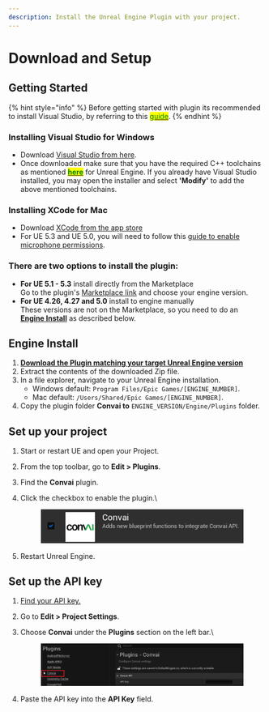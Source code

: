 ```yaml
---
description: Install the Unreal Engine Plugin with your project.
---
```


# Download and Setup

## Getting Started

{% hint style="info" %}
Before getting started with plugin its recommended to install Visual Studio, by referring to this [<mark style="color:green;">guide</mark>](https://docs.unrealengine.com/5.1/en-US/setting-up-visual-studio-development-environment-for-cplusplus-projects-in-unreal-engine/).
{% endhint %}

### Installing Visual Studio for Windows

* Download  [Visual Studio from here](https://visualstudio.microsoft.com/downloads/).
* Once downloaded make sure that you have the required C++ toolchains as mentioned [<mark style="color:green;">**here**</mark>](https://docs.unrealengine.com/5.1/en-US/setting-up-visual-studio-development-environment-for-cplusplus-projects-in-unreal-engine/) for Unreal Engine. If you already have Visual Studio installed, you may open the installer and select **'Modify'** to add the above mentioned toolchains.&#x20;

### Installing XCode for Mac

* Download [XCode from the app store](https://apps.apple.com/us/app/xcode/id497799835?mt=12)
* For UE 5.3 and UE 5.0, you will need to follow this [guide to enable microphone permissions](mac-microphone-permission-required-for-ue-5.0-and-5.3.md).

### There are two options to install the plugin:

* **For UE 5.1 - 5.3** install directly from the Marketplace\
  Go to the plugin's [Marketplace link](https://www.unrealengine.com/marketplace/en-US/product/convai) and choose your engine version.
* **For UE 4.26, 4.27 and 5.0** install to engine manually\
  These versions are not on the Marketplace, so you need to do an [**Engine Install**](download-and-setup.md#engine-install) as described below.

## **Engine Install**

1. [**Download the Plugin matching your target Unreal Engine version**](https://drive.google.com/drive/u/4/folders/1bhWisnnlD-gfeo5QQ65Tpbl\_GMXoFoc-)
2. Extract the contents of the downloaded Zip file.&#x20;
3. In a file explorer, navigate to your Unreal Engine installation.&#x20;
   * Windows default: `Program Files/Epic Games/[ENGINE_NUMBER]`.
   * Mac default: `/Users/Shared/Epic Games/[ENGINE_NUMBER]`.
4. Copy the plugin folder **Convai to** `ENGINE_VERSION/Engine/Plugins` folder.

## Set up your project

1. Start or restart UE and open your Project.
2. From the top toolbar, go to **Edit > Plugins**.&#x20;
3. Find the **Convai** plugin.
4.  Click the checkbox to enable the plugin.\


    <div align="left">

    <figure><img src="../../.gitbook/assets/image (99).png" alt=""><figcaption></figcaption></figure>

    </div>
5. Restart Unreal Engine.&#x20;

## Set up the API key

1. [Find your API key.](../../convai-playground/get-started.md#get-your-unique-api-key)
2. Go to **Edit > Project Settings**.
3.  Choose **Convai** under the **Plugins** section on the left bar.\


    <div align="left">

    <figure><img src="../../.gitbook/assets/image (165).png" alt=""><figcaption></figcaption></figure>

    </div>
4. Paste the API key into the **API Key** field.
